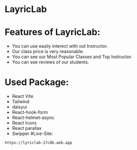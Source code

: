 # LayricLab

# Features of LayricLab:
- You can use easily interect with out Instructor.
- Our class price is very reasonable.
- You can see our Most Popular Classes and Top Instructor.
- You can see reviews of our students.

# Used Package:
- React Vite
- Tailwind
- daisyui
- React-hook-form
- React-helmet-async
- React Icons
- React parallax
- Swipper
#Live-Site:
```sh
https://lyriclab-17c8b.web.app
```
